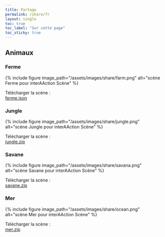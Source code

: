 ```yaml
---
title: Partage
permalink: /share/fr
layout: single
toc: true
toc_label: "Sur cette page"
toc_sticky: true
---
```


## Animaux

### Ferme

{% include figure image_path="/assets/images/share/farm.png" alt="scène Ferme pour interAAction Scène" %}

Télécharger la scène : <br>
<i class='fas fa-hand-point-right'></i> [ferme.json](../assets/scenesFR/ferme.json)

### Jungle

{% include figure image_path="/assets/images/share/jungle.png" alt="scène Jungle pour interAAction Scène" %}

Télécharger la scène : <br>
<i class='fas fa-hand-point-right'></i> [jungle.zip](../assets/scenesFR/jungle.zip)

### Savane

{% include figure image_path="/assets/images/share/savana.png" alt="scène Savane pour interAAction Scène" %}

Télécharger la scène : <br>
<i class='fas fa-hand-point-right'></i> [savane.zip](../assets/scenesFR/savane.zip)

### Mer

{% include figure image_path="/assets/images/share/ocean.png" alt="scène Mer pour interAAction Scène" %}

Télécharger la scène : <br>
<i class='fas fa-hand-point-right'></i> [mer.zip](../assets/scenesFR/mer.zip)
